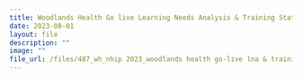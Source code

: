 ```yaml
---
title: Woodlands Health Go live Learning Needs Analysis & Training Status Tracking
date: 2023-08-01
layout: file
description: ""
image: ""
file_url: /files/487_wh_nhip 2023_woodlands health go-live lna & training status.pdf
---
```

